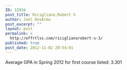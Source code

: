 ```yaml
---
ID: 12934
post_title: Ricigliano,Robert S
author: Joel DesArmo
post_excerpt: ""
layout: post
permalink: >
  http://effrtlss.com/riciglianorobert-s-3/
published: true
post_date: 2012-11-02 20:54:01
---
```

<p>Average GPA in Spring 2012 for first course listed: 3.301</p>